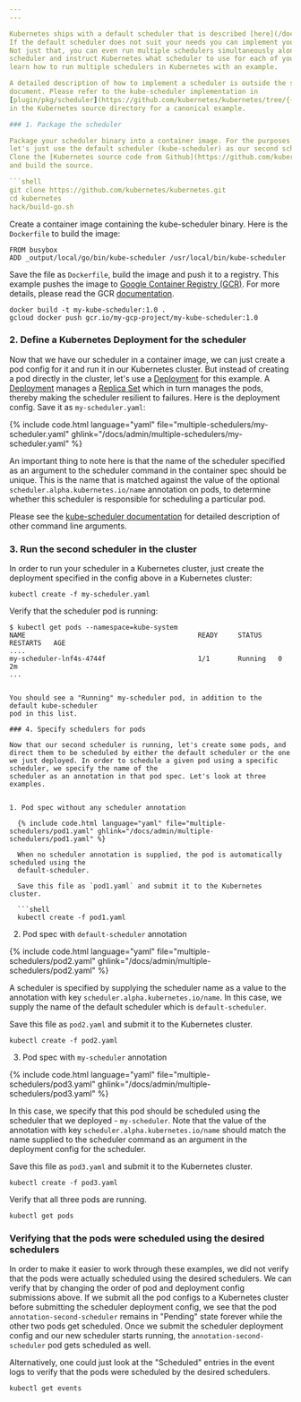 ```yaml
---
---

Kubernetes ships with a default scheduler that is described [here](/docs/admin/kube-scheduler/).
If the default scheduler does not suit your needs you can implement your own scheduler.
Not just that, you can even run multiple schedulers simultaneously alongside the default
scheduler and instruct Kubernetes what scheduler to use for each of your pods. Let's
learn how to run multiple schedulers in Kubernetes with an example.

A detailed description of how to implement a scheduler is outside the scope of this
document. Please refer to the kube-scheduler implementation in
[plugin/pkg/scheduler](https://github.com/kubernetes/kubernetes/tree/{{page.githubbranch}}/plugin/pkg/scheduler)
in the Kubernetes source directory for a canonical example.

### 1. Package the scheduler

Package your scheduler binary into a container image. For the purposes of this example,
let's just use the default scheduler (kube-scheduler) as our second scheduler as well.
Clone the [Kubernetes source code from Github](https://github.com/kubernetes/kubernetes)
and build the source.

```shell
git clone https://github.com/kubernetes/kubernetes.git
cd kubernetes
hack/build-go.sh
```

Create a container image containing the kube-scheduler binary. Here is the `Dockerfile`
to build the image:

```docker
FROM busybox
ADD _output/local/go/bin/kube-scheduler /usr/local/bin/kube-scheduler
```

Save the file as `Dockerfile`, build the image and push it to a registry. This example
pushes the image to
[Google Container Registry (GCR)](https://cloud.google.com/container-registry/).
For more details, please read the GCR
[documentation](https://cloud.google.com/container-registry/docs/).

```shell
docker build -t my-kube-scheduler:1.0 .
gcloud docker push gcr.io/my-gcp-project/my-kube-scheduler:1.0
```

### 2. Define a Kubernetes Deployment for the scheduler

Now that we have our scheduler in a container image, we can just create a pod
config for it and run it in our Kubernetes cluster. But instead of creating a pod
directly in the cluster, let's use a [Deployment](/docs/user-guide/deployments/)
for this example. A [Deployment](/docs/user-guide/deployments/) manages a
[Replica Set](/docs/user-guide/replicasets/) which in turn manages the pods,
thereby making the scheduler resilient to failures. Here is the deployment
config. Save it as `my-scheduler.yaml`:

{% include code.html language="yaml" file="multiple-schedulers/my-scheduler.yaml" ghlink="/docs/admin/multiple-schedulers/my-scheduler.yaml" %}

An important thing to note here is that the name of the scheduler specified as an
argument to the scheduler command in the container spec should be unique. This is the name that is matched against the value of the optional `scheduler.alpha.kubernetes.io/name` annotation on pods, to determine whether this scheduler is responsible for scheduling a particular pod.

Please see the
[kube-scheduler documentation](/docs/admin/kube-scheduler/) for
detailed description of other command line arguments.

### 3. Run the second scheduler in the cluster

In order to run your scheduler in a Kubernetes cluster, just create the deployment
specified in the config above in a Kubernetes cluster:

```shell
kubectl create -f my-scheduler.yaml
```

Verify that the scheduler pod is running:

```shell
$ kubectl get pods --namespace=kube-system
NAME                                           READY     STATUS    RESTARTS   AGE
....
my-scheduler-lnf4s-4744f                       1/1       Running   0          2m
...
```

```

You should see a "Running" my-scheduler pod, in addition to the default kube-scheduler
pod in this list.

### 4. Specify schedulers for pods

Now that our second scheduler is running, let's create some pods, and direct them to be scheduled by either the default scheduler or the one we just deployed. In order to schedule a given pod using a specific scheduler, we specify the name of the
scheduler as an annotation in that pod spec. Let's look at three examples.


1. Pod spec without any scheduler annotation

  {% include code.html language="yaml" file="multiple-schedulers/pod1.yaml" ghlink="/docs/admin/multiple-schedulers/pod1.yaml" %}

  When no scheduler annotation is supplied, the pod is automatically scheduled using the
  default-scheduler.

  Save this file as `pod1.yaml` and submit it to the Kubernetes cluster.

  ```shell
  kubectl create -f pod1.yaml
  ```
2. Pod spec with `default-scheduler` annotation

  {% include code.html language="yaml" file="multiple-schedulers/pod2.yaml" ghlink="/docs/admin/multiple-schedulers/pod2.yaml" %}

  A scheduler is specified by supplying the scheduler name as a value to the annotation
  with key `scheduler.alpha.kubernetes.io/name`. In this case, we supply the name of the
  default scheduler which is `default-scheduler`.

  Save this file as `pod2.yaml` and submit it to the Kubernetes cluster.

  ```shell
  kubectl create -f pod2.yaml
  ```
3. Pod spec with `my-scheduler` annotation

  {% include code.html language="yaml" file="multiple-schedulers/pod3.yaml" ghlink="/docs/admin/multiple-schedulers/pod3.yaml" %}

  In this case, we specify that this pod should be scheduled using the scheduler that we
  deployed - `my-scheduler`. Note that the value of the annotation with key
  `scheduler.alpha.kubernetes.io/name` should match the name supplied to the scheduler
  command as an argument in the deployment config for the scheduler.

  Save this file as `pod3.yaml` and submit it to the Kubernetes cluster.

  ```shell
  kubectl create -f pod3.yaml
  ```

  Verify that all three pods are running.

  ```shell
  kubectl get pods
  ```

### Verifying that the pods were scheduled using the desired schedulers

In order to make it easier to work through these examples, we did not verify that the
pods were actually scheduled using the desired schedulers. We can verify that by
changing the order of pod and deployment config submissions above. If we submit all the
pod configs to a Kubernetes cluster before submitting the scheduler deployment config,
we see that the pod `annotation-second-scheduler` remains in "Pending" state forever
while the other two pods get scheduled. Once we submit the scheduler deployment config
and our new scheduler starts running, the `annotation-second-scheduler` pod gets
scheduled as well.

Alternatively, one could just look at the "Scheduled" entries in the event logs to
verify that the pods were scheduled by the desired schedulers.

```shell
kubectl get events
```
